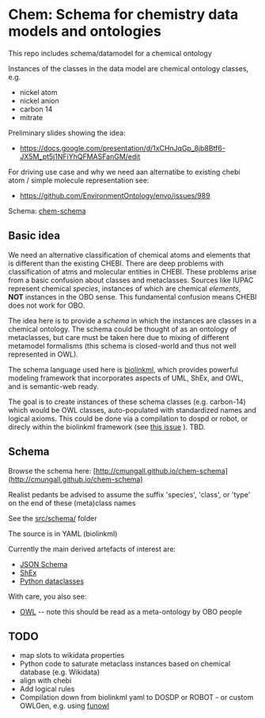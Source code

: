 # Chem: Schema for chemistry data models and ontologies

This repo includes schema/datamodel for a chemical ontology

Instances of the classes in the data model are chemical ontology classes, e.g.

 - nickel atom
 - nickel anion
 - carbon 14
 - mitrate

Preliminary slides showing the idea:

 - https://docs.google.com/presentation/d/1xCHnJqGp_8jb8Btf6-JX5M_pt5j1NFiYhQFMASFanGM/edit

For driving use case and why we need aan alternatibe to existing chebi atom / simple molecule representation see:

 - https://github.com/EnvironmentOntology/envo/issues/989

Schema: [chem-schema](http://cmungall.github.io/chem-schema)

## Basic idea

We need an alternative classification of chemical atoms and elements
that is different than the existing CHEBI. There are deep problems
with classification of atms and molecular entities in CHEBI. These
problems arise from a basic confusion about classes and
metaclasses. Sources like IUPAC represent chemical *species*,
instances of which are chemical *elements*, __NOT__ instances in the
OBO sense. This fundamental confusion means CHEBI does not work for
OBO.

The idea here is to provide a *schema* in which the instances are
classes in a chemical ontology. The schema could be thought of as an
ontology of metaclasses, but care must be taken here due to mixing of
different metamodel formalisms (this schema is closed-world and thus
not well represented in OWL).

The schema language used here is
[biolinkml](https://github.com/biolink/biolinkml/), which provides
powerful modeling framework that incorporates aspects of UML, ShEx,
and OWL, and is semantic-web ready.

The goal is to create instances of these schema classes
(e.g. carbon-14) which would be OWL classes, auto-populated with
standardized names and logical axioms. This could be done via a
compilation to dospd or robot, or direcly within the biolinkml
framework (see [this
issue](https://github.com/INCATools/dead_simple_owl_design_patterns/issues/51)
). TBD.

## Schema

Browse the schema here: [http://cmungall.github.io/chem-schema](http://cmungall.github.io/chem-schema)

Realist pedants be advised to assume the suffix 'species', 'class', or 'type' on the end of these (meta)class names

See the [src/schema/](src/schema/) folder

The source is in YAML (biolinkml)

Currently the main derived artefacts of interest are:

 - [JSON Schema](https://github.com/cmungall/chem-schema/tree/master/jsonschem)
 - [ShEx](https://github.com/cmungall/chem-schema/tree/master/shex)
 - [Python dataclasses](https://github.com/cmungall/chem-schema/tree/master/python)

With care, you also see:

 - [OWL](https://github.com/cmungall/chem-schema/tree/master/owl) -- note this should be read as a meta-ontology by OBO people

## TODO

 - map slots to wikidata properties
 - Python code to saturate metaclass instances based on chemical database (e.g. Wikidata)
 - align with chebi
 - Add logical rules
 - Compilation down from biolinkml yaml to DOSDP or ROBOT - or custom OWLGen, e.g. using [funowl](https://github.com/hsolbrig/funowl)
